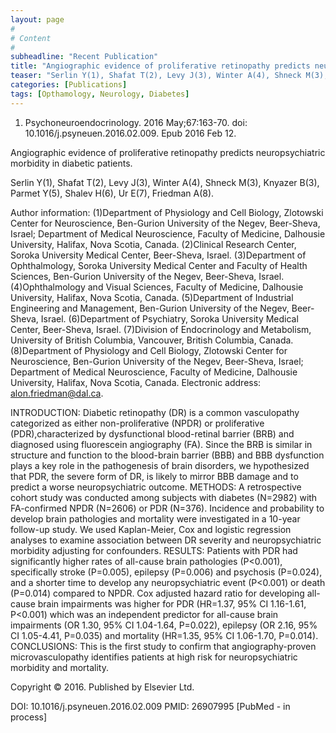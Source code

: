 ```yaml
---
layout: page
#
# Content
#
subheadline: "Recent Publication"
title: "Angiographic evidence of proliferative retinopathy predicts neuropsychiatric morbidity in diabetic patients."
teaser: "Serlin Y(1), Shafat T(2), Levy J(3), Winter A(4), Shneck M(3), Knyazer B(3), Parmet Y(5), Shalev H(6), Ur E(7), Friedman A(8)."
categories: [Publications]
tags: [Opthamology, Neurology, Diabetes]
---
```


1. Psychoneuroendocrinology. 2016 May;67:163-70. doi:
10.1016/j.psyneuen.2016.02.009. Epub 2016 Feb 12.

Angiographic evidence of proliferative retinopathy predicts neuropsychiatric
morbidity in diabetic patients.

Serlin Y(1), Shafat T(2), Levy J(3), Winter A(4), Shneck M(3), Knyazer B(3),
Parmet Y(5), Shalev H(6), Ur E(7), Friedman A(8).

Author information: 
(1)Department of Physiology and Cell Biology, Zlotowski Center for Neuroscience, 
Ben-Gurion University of the Negev, Beer-Sheva, Israel; Department of Medical
Neuroscience, Faculty of Medicine, Dalhousie University, Halifax, Nova Scotia,
Canada. (2)Clinical Research Center, Soroka University Medical Center,
Beer-Sheva, Israel. (3)Department of Ophthalmology, Soroka University Medical
Center and Faculty of Health Sciences, Ben-Gurion University of the Negev,
Beer-Sheva, Israel. (4)Ophthalmology and Visual Sciences, Faculty of Medicine,
Dalhousie University, Halifax, Nova Scotia, Canada. (5)Department of Industrial
Engineering and Management, Ben-Gurion University of the Negev, Beer-Sheva,
Israel. (6)Department of Psychiatry, Soroka University Medical Center,
Beer-Sheva, Israel. (7)Division of Endocrinology and Metabolism, University of
British Columbia, Vancouver, British Columbia, Canada. (8)Department of
Physiology and Cell Biology, Zlotowski Center for Neuroscience, Ben-Gurion
University of the Negev, Beer-Sheva, Israel; Department of Medical Neuroscience, 
Faculty of Medicine, Dalhousie University, Halifax, Nova Scotia, Canada.
Electronic address: alon.friedman@dal.ca.

INTRODUCTION: Diabetic retinopathy (DR) is a common vasculopathy categorized as
either non-proliferative (NPDR) or proliferative (PDR),characterized by
dysfunctional blood-retinal barrier (BRB) and diagnosed using fluorescein
angiography (FA). Since the BRB is similar in structure and function to the
blood-brain barrier (BBB) and BBB dysfunction plays a key role in the
pathogenesis of brain disorders, we hypothesized that PDR, the severe form of DR,
is likely to mirror BBB damage and to predict a worse neuropsychiatric outcome.
METHODS: A retrospective cohort study was conducted among subjects with diabetes 
(N=2982) with FA-confirmed NPDR (N=2606) or PDR (N=376). Incidence and
probability to develop brain pathologies and mortality were investigated in a
10-year follow-up study. We used Kaplan-Meier, Cox and logistic regression
analyses to examine association between DR severity and neuropsychiatric
morbidity adjusting for confounders.
RESULTS: Patients with PDR had significantly higher rates of all-cause brain
pathologies (P<0.001), specifically stroke (P=0.005), epilepsy (P=0.006) and
psychosis (P=0.024), and a shorter time to develop any neuropsychiatric event
(P<0.001) or death (P=0.014) compared to NPDR. Cox adjusted hazard ratio for
developing all-cause brain impairments was higher for PDR (HR=1.37, 95% CI
1.16-1.61, P<0.001) which was an independent predictor for all-cause brain
impairments (OR 1.30, 95% CI 1.04-1.64, P=0.022), epilepsy (OR 2.16, 95% CI
1.05-4.41, P=0.035) and mortality (HR=1.35, 95% CI 1.06-1.70, P=0.014).
CONCLUSIONS: This is the first study to confirm that angiography-proven
microvasculopathy identifies patients at high risk for neuropsychiatric morbidity
and mortality.

Copyright © 2016. Published by Elsevier Ltd.

DOI: 10.1016/j.psyneuen.2016.02.009 
PMID: 26907995  [PubMed - in process]
